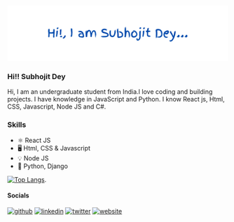 ![](https://github.com/Subhojit-Dey1234/Subhojit-Dey1234/blob/main/Hi!%2C%20I%20am%20Subhojit%20Dey.png)

### Hi!! Subhojit Dey

Hi, I am an undergraduate student from India.I love coding and building projects. I have knowledge in JavaScript and Python. I know React js, Html, CSS, Javascript, Node JS and C#.
### Skills
- ⚛ React JS
- 🖥 Html, CSS & Javascript
- 💡 Node JS
- 🐍 Python, Django

[![Top Langs](https://github-readme-stats.vercel.app/api/top-langs/?username=Subhojit-Dey1234&hide=c%23&layout=compact&exclude_repo=github-readme-stats,anuraghazra.github.io)](https://github.com/anuraghazra/github-readme-stats).

#### Socials
[<img src='https://cdn.jsdelivr.net/npm/simple-icons@3.0.1/icons/github.svg' alt='github' height='20'>](https://github.com/Subhojit-Dey1234)    [<img src='https://cdn.jsdelivr.net/npm/simple-icons@3.0.1/icons/linkedin.svg' alt='linkedin' height='20'>](https://www.linkedin.com/in/subhojit-dey-09/)    [<img src='https://cdn.jsdelivr.net/npm/simple-icons@3.0.1/icons/twitter.svg' alt='twitter' height='20'>](https://twitter.com/thesubhojitdey)    [<img src='https://cdn.jsdelivr.net/npm/simple-icons@3.0.1/icons/icloud.svg' alt='website' height='20'>](https://subhojit.co.in)  
